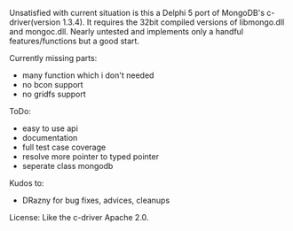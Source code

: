 Unsatisfied with current situation is this a Delphi 5 port of MongoDB's c-driver(version 1.3.4). It requires the 32bit compiled versions of libmongo.dll and mongoc.dll. Nearly untested and implements only a handful features/functions but a good start.

Currently missing parts:
* many function which i don't needed
* no bcon support
* no gridfs support

ToDo:
* easy to use api
* documentation
* full test case coverage
* resolve more pointer to typed pointer
* seperate class mongodb

Kudos to:
* DRazny for bug fixes, advices, cleanups

License:
Like the c-driver Apache 2.0.
